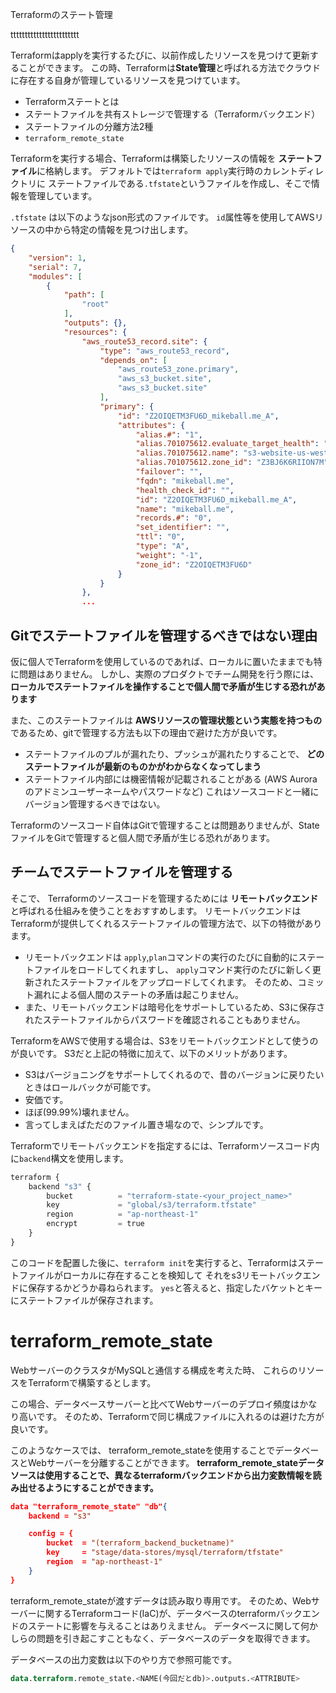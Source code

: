 Terraformのステート管理

tttttttttttttttttttttttt



Terraformはapplyを実行するたびに、以前作成したリソースを見つけて更新することができます。
この時、Terraformは**State管理**と呼ばれる方法でクラウドに存在する自身が管理しているリソースを見つけています。


- Terraformステートとは
- ステートファイルを共有ストレージで管理する（Terraformバックエンド）
- ステートファイルの分離方法2種
- `terraform_remote_state`

Terraformを実行する場合、Terraformは構築したリソースの情報を **ステートファイル**に格納します。
デフォルトでは`terraform apply`実行時のカレントディレクトリに ステートファイルである`.tfstate`というファイルを作成し、そこで情報を管理しています。

`.tfstate` は以下のようなjson形式のファイルです。
`id`属性等を使用してAWSリソースの中から特定の情報を見つけ出します。

```json
{
    "version": 1,
    "serial": 7,
    "modules": [
        {
            "path": [
                "root"
            ],
            "outputs": {},
            "resources": {
                "aws_route53_record.site": {
                    "type": "aws_route53_record",
                    "depends_on": [
                        "aws_route53_zone.primary",
                        "aws_s3_bucket.site",
                        "aws_s3_bucket.site"
                    ],
                    "primary": {
                        "id": "Z2OIQETM3FU6D_mikeball.me_A",
                        "attributes": {
                            "alias.#": "1",
                            "alias.701075612.evaluate_target_health": "false",
                            "alias.701075612.name": "s3-website-us-west-2.amazonaws.com",
                            "alias.701075612.zone_id": "Z3BJ6K6RIION7M",
                            "failover": "",
                            "fqdn": "mikeball.me",
                            "health_check_id": "",
                            "id": "Z2OIQETM3FU6D_mikeball.me_A",
                            "name": "mikeball.me",
                            "records.#": "0",
                            "set_identifier": "",
                            "ttl": "0",
                            "type": "A",
                            "weight": "-1",
                            "zone_id": "Z2OIQETM3FU6D"
                        }
                    }
                },
                ...
```


## Gitでステートファイルを管理するべきではない理由

仮に個人でTerraformを使用しているのであれば、ローカルに置いたままでも特に問題はありません。
しかし、実際のプロダクトでチーム開発を行う際には、 **ローカルでステートファイルを操作することで個人間で矛盾が生じする恐れがあります**

また、このステートファイルは **AWSリソースの管理状態という実態を持つもの**であるため、gitで管理する方法も以下の理由で避けた方が良いです。

- ステートファイルのプルが漏れたり、プッシュが漏れたりすることで、 **どのステートファイルが最新のものかがわからなくなってしまう**
- ステートファイル内部には機密情報が記載されることがある (AWS Auroraのアドミンユーザーネームやパスワードなど) これはソースコードと一緒にバージョン管理するべきではない。

Terraformのソースコード自体はGitで管理することは問題ありませんが、StateファイルをGitで管理すると個人間で矛盾が生じる恐れがあります。


## チームでステートファイルを管理する

そこで、 Terraformのソースコードを管理するためには **リモートバックエンド** と呼ばれる仕組みを使うことをおすすめします。
リモートバックエンドはTerraformが提供してくれるステートファイルの管理方法で、以下の特徴があります。

- リモートバックエンドは `apply`,`plan`コマンドの実行のたびに自動的にステートファイルをロードしてくれますし、
`apply`コマンド実行のたびに新しく更新されたステートファイルをアップロードしてくれます。
そのため、コミット漏れによる個人間のステートの矛盾は起こりません。
- また、リモートバックエンドは暗号化をサポートしているため、S3に保存されたステートファイルからパスワードを確認されることもありません。

TerraformをAWSで使用する場合は、S3をリモートバックエンドとして使うのが良いです。
S3だと上記の特徴に加えて、以下のメリットがあります。

- S3はバージョニングをサポートしてくれるので、昔のバージョンに戻りたいときはロールバックが可能です。
- 安価です。
- ほぼ(99.99%)壊れません。
- 言ってしまえばただのファイル置き場なので、シンプルです。

Terraformでリモートバックエンドを指定するには、Terraformソースコード内に`backend`構文を使用します。

```py
terraform {
    backend "s3" {
        bucket          = "terraform-state-<your_project_name>"
        key             = "global/s3/terraform.tfstate"
        region          = "ap-northeast-1"
        encrypt         = true
    }
}
```

このコードを配置した後に、`terraform init`を実行すると、Terraformはステートファイルがローカルに存在することを検知して
それをs3リモートバックエンドに保存するかどうか尋ねられます。 `yes`と答えると、指定したバケットとキーにステートファイルが保存されます。














# terraform_remote_state

WebサーバーのクラスタがMySQLと通信する構成を考えた時、
これらのリソースをTerraformで構築するとします。

この場合、データベースサーバーと比べてWebサーバーのデプロイ頻度はかなり高いです。
そのため、Terraformで同じ構成ファイルに入れるのは避けた方が良いです。

このようなケースでは、 terraform_remote_stateを使用することでデータベースとWebサーバーを分離することができます。
**terraform_remote_stateデータソースは使用することで、異なるterraformバックエンドから出力変数情報を読み出せるようにすることができます。**

```json
data "terraform_remote_state" "db"{
    backend = "s3"

    config = {
        bucket  = "(terraform_backend_bucketname)"
        key     = "stage/data-stores/mysql/terraform/tfstate"
        region  = "ap-northeast-1"
    }
}
```

terraform_remote_stateが渡すデータは読み取り専用です。
そのため、Webサーバーに関するTerraformコード(IaC)が、データベースのterraformバックエンドのステートに影響を与えることはありえません。
データベースに関して何かしらの問題を引き起こすこともなく、データベースのデータを取得できます。


データベースの出力変数は以下のやり方で参照可能です。

```tf
data.terraform.remote_state.<NAME(今回だとdb)>.outputs.<ATTRIBUTE>
```



















